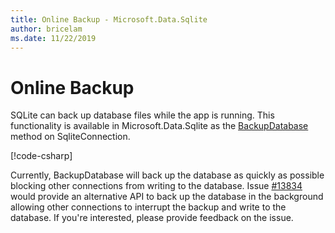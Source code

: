 ```yaml
---
title: Online Backup - Microsoft.Data.Sqlite
author: bricelam
ms.date: 11/22/2019
---
```

# Online Backup

SQLite can back up database files while the app is running. This functionality is available in Microsoft.Data.Sqlite as the [BackupDatabase](/dotnet/api/microsoft.data.sqlite.sqliteconnection.backupdatabase) method on SqliteConnection.

[!code-csharp[](../samples/msdata-sqlite/BackupSample/Program.cs?name=snippet_Backup)]

Currently, BackupDatabase will back up the database as quickly as possible blocking other connections from writing to the database. Issue [#13834](https://github.com/aspnet/EntityFrameworkCore/issues/13834) would provide an alternative API to back up the database in the background allowing other connections to interrupt the backup and write to the database. If you're interested, please provide feedback on the issue.
